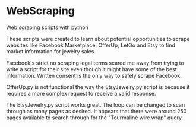# WebScraping
Web scraping scripts with python

These scripts were created to learn about potential opportunities to scrape websites like Facebook Marketplace, OfferUp, LetGo and Etsy to find market information for jewelry sales. 

Facebook's strict no scraping legal terms scared me away from trying to write a script for their site even though it might have some of the best information. Written consent is the only way to safely scrape Facebook.

OfferUp.py is not functional the way the EtsyJewelry.py script is because it requires a more complex request to receive a valid response.

The EtsyJewelry.py script works great. The loop can be changed to scan through as many pages as desired. It appears that there were around 250 pages available to search through for the "Tourmaline wire wrap" query. 
